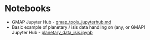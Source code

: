 # Notebooks

* GMAP Jupyter Hub - [gmap_tools_jupyterhub.md](gmap_tools_jupyterhub.md)
* Basic example of planetary / isis data handling on (any, or GMAP) Jupyter Hub - [planetary_data_isis.ipynb](planetary_data_isis.ipynb)
